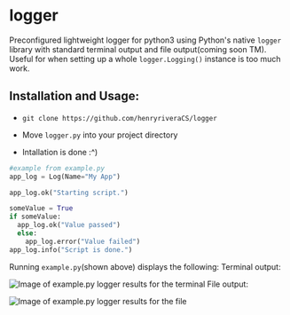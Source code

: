 # logger
Preconfigured lightweight logger for python3 using Python's native <code>logger</code> library with standard terminal output and file output(coming soon TM). Useful for when setting up a whole <code>logger.Logging()</code> instance is too much work.

<h2>Installation and Usage:</h2>
<ul>
  <li><p><code>git clone https://github.com/henryriveraCS/logger</code></p></li>
  <li>
    <p>
      Move <code>logger.py</code> into your project directory
    </p>
  </li>
  <li>
    <p>
      Intallation is done :^)
    </p>
  </li>
</ul>

```python
#example from example.py
app_log = Log(Name="My App")

app_log.ok("Starting script.")

someValue = True
if someValue:
  app_log.ok("Value passed")
  else:
    app_log.error("Value failed")
app_log.info("Script is done.")
```

Running <code>example.py</code>(shown above) displays the following:
Terminal output:

![Image of example.py logger results for the terminal](https://github.com/henryriveraCS/logger/blob/main/terminal_output.png)
File output:

![Image of example.py logger results for the file](https://github.com/henryriveraCS/logger/blob/main/file_output.png)

